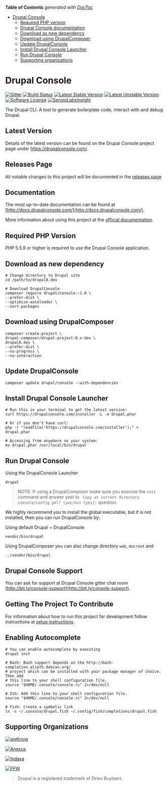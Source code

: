 <!-- START doctoc generated TOC please keep comment here to allow auto update -->
<!-- DON'T EDIT THIS SECTION, INSTEAD RE-RUN doctoc TO UPDATE -->
**Table of Contents**  *generated with [DocToc](https://github.com/thlorenz/doctoc)*

- [Drupal Console](#drupal-console)
  - [Required PHP version](#required-php-version)
  - [Drupal Console documentation](#documentation)
  - [Download as new dependency](#download-as-new-dependency)
  - [Download using DrupalComposer](#download-using-drupalcomposer)
  - [Update DrupalConsole](#update-drupalconsole)
  - [Install Drupal Console Launcher](#install-drupal-console-launcher)
  - [Run Drupal Console](#running-drupal-console)
  - [Supporting organizations](#supporting-organizations)

<!-- END doctoc generated TOC please keep comment here to allow auto update -->

Drupal Console
=============================================

[![Gitter](https://badges.gitter.im/Join%20Chat.svg)](https://gitter.im/hechoendrupal/DrupalConsole)
[![Build Status](https://travis-ci.org/hechoendrupal/DrupalConsole.svg?branch=master)](https://travis-ci.org/hechoendrupal/DrupalConsole)
[![Latest Stable Version](https://poser.pugx.org/drupal/console/v/stable.svg)](https://packagist.org/packages/drupal/console)
[![Latest Unstable Version](https://poser.pugx.org/drupal/console/v/unstable.svg)](https://packagist.org/packages/drupal/console)
[![Software License](https://img.shields.io/badge/license-GPL%202.0+-blue.svg)](https://packagist.org/packages/drupal/console)
[![SensioLabsInsight](https://insight.sensiolabs.com/projects/d0f089ff-a6e9-4ba4-b353-cb68173c7d90/mini.png)](https://insight.sensiolabs.com/projects/d0f089ff-a6e9-4ba4-b353-cb68173c7d90)

The Drupal CLI. A tool to generate boilerplate code, interact with and debug Drupal.

## Latest Version
Details of the latest version can be found on the Drupal Console project page under https://drupalconsole.com/.

## Releases Page
All notable changes to this project will be documented in the [releases page](https://github.com/hechoendrupal/DrupalConsole/releases)

## Documentation
The most up-to-date documentation can be found at [http://docs.drupalconsole.com/](http://docs.drupalconsole.com/).

More information about using this project at the [official documentation](http://docs.drupalconsole.com/en/using/project.html).

## Required PHP Version
PHP 5.5.9 or higher is required to use the Drupal Console application.

## Download as new dependency
```
# Change directory to Drupal site
cd /path/to/drupal8.dev

# Download DrupalConsole
composer require drupal/console:~1.0 \
--prefer-dist \
--optimize-autoloader \
--sort-packages
```

## Download using DrupalComposer
```
composer create-project \
drupal-composer/drupal-project:8.x-dev \
drupal8.dev \
--prefer-dist \
--no-progress \
--no-interaction
```

## Update DrupalConsole

```
composer update drupal/console --with-dependencies
```

## Install Drupal Console Launcher
```
# Run this in your terminal to get the latest version:
curl https://drupalconsole.com/installer -L -o drupal.phar

# Or if you don't have curl:
php -r "readfile('https://drupalconsole.com/installer');" > drupal.phar

# Accessing from anywhere on your system:
mv drupal.phar /usr/local/bin/drupal
```

## Run Drupal Console
Using the DrupalConsole Launcher
```
drupal
```
> NOTE: If using a DrupalComposer make sure you execute the `init` command and answer yest to ` Copy at current directory console/config.yml? (yes/no) [yes]:` question. 

We highly recommend you to install the global executable, but if is not installed, then you can run DrupalConsole by:  

Using default Drupal + DrupalConsole
```
vendor/bin/drupal
```

Using DrupalComposer you can also change directory `web`, `docroot` and
```
../vendor/bin/drupal
```

## Drupal Console Support
You can ask for support at Drupal Console gitter chat room [http://bit.ly/console-support](http://bit.ly/console-support).

## Getting The Project To Contribute

For information about how to run this project for development follow instructions at [setup instructions](https://gist.github.com/jmolivas/97bbd07f328217be3564a434c5bd2618).

## Enabling Autocomplete
```
# You can enable autocomplete by executing
drupal init

# Bash: Bash support depends on the http://bash-completion.alioth.debian.org/
# project which can be installed with your package manager of choice. Then add
# this line to your shell configuration file.
source "$HOME/.console/console.rc" 2>/dev/null

# Zsh: Add this line to your shell configuration file.
source "$HOME/.console/console.rc" 2>/dev/null

# Fish: Create a symbolic link
ln -s ~/.console/drupal.fish ~/.config/fish/completions/drupal.fish
```

## Supporting Organizations

[![weKnow](https://www.drupal.org/files/weKnow-logo_5.png)](http://weknowinc.com)

[![Anexus](https://www.drupal.org/files/anexus-logo.png)](http://www.anexusit.com/)

[![Indava](https://www.drupal.org/files/indava-logo.png)](http://www.indava.com/)

[![FFW](https://www.drupal.org/files/ffw-logo.png)](https://ffwagency.com)

> Drupal is a registered trademark of Dries Buytaert.

